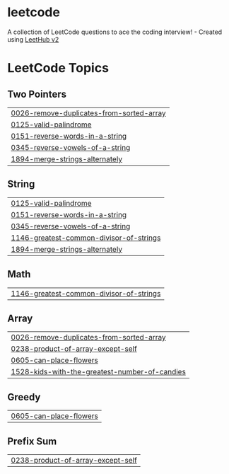 # leetcode
A collection of LeetCode questions to ace the coding interview! - Created using [LeetHub v2](https://github.com/arunbhardwaj/LeetHub-2.0)

<!---LeetCode Topics Start-->
# LeetCode Topics
## Two Pointers
|  |
| ------- |
| [0026-remove-duplicates-from-sorted-array](https://github.com/lavijaindev/leetcode/tree/master/0026-remove-duplicates-from-sorted-array) |
| [0125-valid-palindrome](https://github.com/lavijaindev/leetcode/tree/master/0125-valid-palindrome) |
| [0151-reverse-words-in-a-string](https://github.com/lavijaindev/leetcode/tree/master/0151-reverse-words-in-a-string) |
| [0345-reverse-vowels-of-a-string](https://github.com/lavijaindev/leetcode/tree/master/0345-reverse-vowels-of-a-string) |
| [1894-merge-strings-alternately](https://github.com/lavijaindev/leetcode/tree/master/1894-merge-strings-alternately) |
## String
|  |
| ------- |
| [0125-valid-palindrome](https://github.com/lavijaindev/leetcode/tree/master/0125-valid-palindrome) |
| [0151-reverse-words-in-a-string](https://github.com/lavijaindev/leetcode/tree/master/0151-reverse-words-in-a-string) |
| [0345-reverse-vowels-of-a-string](https://github.com/lavijaindev/leetcode/tree/master/0345-reverse-vowels-of-a-string) |
| [1146-greatest-common-divisor-of-strings](https://github.com/lavijaindev/leetcode/tree/master/1146-greatest-common-divisor-of-strings) |
| [1894-merge-strings-alternately](https://github.com/lavijaindev/leetcode/tree/master/1894-merge-strings-alternately) |
## Math
|  |
| ------- |
| [1146-greatest-common-divisor-of-strings](https://github.com/lavijaindev/leetcode/tree/master/1146-greatest-common-divisor-of-strings) |
## Array
|  |
| ------- |
| [0026-remove-duplicates-from-sorted-array](https://github.com/lavijaindev/leetcode/tree/master/0026-remove-duplicates-from-sorted-array) |
| [0238-product-of-array-except-self](https://github.com/lavijaindev/leetcode/tree/master/0238-product-of-array-except-self) |
| [0605-can-place-flowers](https://github.com/lavijaindev/leetcode/tree/master/0605-can-place-flowers) |
| [1528-kids-with-the-greatest-number-of-candies](https://github.com/lavijaindev/leetcode/tree/master/1528-kids-with-the-greatest-number-of-candies) |
## Greedy
|  |
| ------- |
| [0605-can-place-flowers](https://github.com/lavijaindev/leetcode/tree/master/0605-can-place-flowers) |
## Prefix Sum
|  |
| ------- |
| [0238-product-of-array-except-self](https://github.com/lavijaindev/leetcode/tree/master/0238-product-of-array-except-self) |
<!---LeetCode Topics End-->